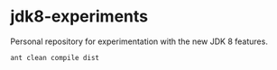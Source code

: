 jdk8-experiments
================

Personal repository for experimentation with the new JDK 8 features.

```bash
ant clean compile dist
```
